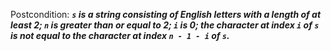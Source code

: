 Postcondition: ***`s` is a string consisting of English letters with a length of at least 2; `n` is greater than or equal to 2; `i` is 0; the character at index `i` of `s` is not equal to the character at index `n - 1 - i` of `s`.***